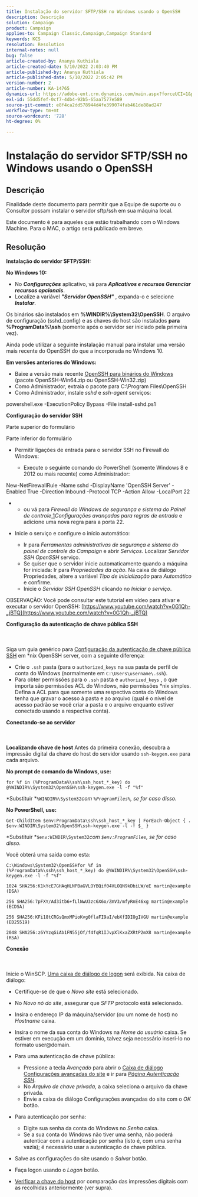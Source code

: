 ```yaml
---
title: Instalação do servidor SFTP/SSH no Windows usando o OpenSSH
description: Descrição
solution: Campaign
product: Campaign
applies-to: Campaign Classic,Campaign,Campaign Standard
keywords: KCS
resolution: Resolution
internal-notes: null
bug: false
article-created-by: Ananya Kuthiala
article-created-date: 5/10/2022 2:03:40 PM
article-published-by: Ananya Kuthiala
article-published-date: 5/10/2022 2:05:42 PM
version-number: 2
article-number: KA-14765
dynamics-url: https://adobe-ent.crm.dynamics.com/main.aspx?forceUCI=1&pagetype=entityrecord&etn=knowledgearticle&id=f3e81ffc-69d0-ec11-a7b5-0022480a8e40
exl-id: 55dd5fef-0cf7-4db4-92b5-65aa7577e589
source-git-commit: e8f4ca2dd578944d4fe399074fab461de88ad247
workflow-type: tm+mt
source-wordcount: '728'
ht-degree: 0%

---
```


# Instalação do servidor SFTP/SSH no Windows usando o OpenSSH

## Descrição


Finalidade deste documento para permitir que a Equipe de suporte ou o Consultor possam instalar o servidor sftp/ssh em sua máquina local.

Este documento é para aqueles que estão trabalhando com o Windows Machine. Para o MAC, o artigo será publicado em breve.


## Resolução


<b>Instalação do servidor SFTP/SSH:</b>

<b>No Windows 10:</b>

- No <b>*Configurações</b>* aplicativo, vá para <b>*Aplicativos e recursos Gerenciar recursos opcionais</b>*.
- Localize a variável <b>*&quot;Servidor OpenSSH&quot;</b>* , expanda-o e selecione <b>*Instalar</b>*.


Os binários são instalados em <b>%WINDIR%\System32\OpenSSH</b>. O arquivo de configuração (sshd_config) e as chaves do host são instalados <b>para %ProgramData%\ssh</b> (somente após o servidor ser iniciado pela primeira vez).

Ainda pode utilizar a seguinte instalação manual para instalar uma versão mais recente do OpenSSH do que a incorporada no Windows 10.

<b>Em versões anteriores do Windows:</b>

- Baixe a versão mais recente [OpenSSH para binários do Windows](https://github.com/PowerShell/Win32-OpenSSH/releases "https://github.com/PowerShell/Win32-OpenSSH/releases") (pacote OpenSSH-Win64.zip ou OpenSSH-Win32.zip)
- Como Administrador, extraia o pacote para C:\Program Files\OpenSSH
- Como Administrador, instale *sshd* e *ssh-agent* serviços:


powershell.exe -ExecutionPolicy Bypass -File install-sshd.ps1



<b>Configuração do servidor SSH</b>

Parte superior do formulário

Parte inferior do formulário

- Permitir ligações de entrada para o servidor SSH no Firewall do Windows:

   - Execute o seguinte comando do PowerShell (somente Windows 8 e 2012 ou mais recente) como Administrador:


New-NetFirewallRule -Name sshd -DisplayName &#39;OpenSSH Server&#39; -Enabled True -Direction Inbound -Protocol TCP -Action Allow -LocalPort 22

- 
   - ou vá para *Firewall do Windows de segurança e sistema do Painel de controle*[ 1](https://winscp.net/eng/docs/guide_windows_openssh_server#fn1)*Configurações avançadas para regras de entrada* e adicione uma nova regra para a porta 22.
- Inicie o serviço e configure o início automático:

   - Ir para *Ferramentas administrativas de segurança e sistema do painel de controle do Campaign* e abrir *Serviços*. Localizar *Servidor SSH OpenSSH* serviço.
   - Se quiser que o servidor inicie automaticamente quando a máquina for iniciada: Ir para *Propriedades da ação*. Na caixa de diálogo Propriedades, altere a variável *Tipo de inicialização* para *Automático* e confirme.
   - Inicie o *Servidor SSH OpenSSH* clicando no *Iniciar o serviço*.


OBSERVAÇÃO: Você pode consultar este tutorial em vídeo para ativar e executar o servidor OpenSSH: [https://www.youtube.com/watch?v=0G1Qh-_jBTQ](https://www.youtube.com/watch?v=0G1Qh-_jBTQ)



<b>Configuração da autenticação de chave pública SSH</b>
<br><br> <br><br>
Siga um guia genérico para [Configuração da autenticação de chave pública SSH](https://winscp.net/eng/docs/guide_public_key) em \*nix OpenSSH server, com a seguinte diferença:

- Crie o `.ssh` pasta (para o `authorized_keys` na sua pasta de perfil de conta do Windows (normalmente em `C:\Users\username\.ssh`).
- Para obter permissões para o `.ssh` pasta e `authorized_keys` , o que importa são permissões ACL do Windows, não permissões \*nix simples. Defina a ACL para que somente uma respectiva conta do Windows tenha que gravar o acesso à pasta e ao arquivo (qual é o nível de acesso padrão se você criar a pasta e o arquivo enquanto estiver conectado usando a respectiva conta).


<b>Conectando-se ao servidor</b>
<br><br> <br><br><b>Localizando chave de host</b>
Antes da primeira conexão, descubra a impressão digital da chave do host do servidor usando `ssh-keygen.exe` para cada arquivo.

<b>No prompt de comando do Windows, use: </b>


```
for %f in (%ProgramData%\ssh\ssh_host_*_key) do @%WINDIR%\System32\OpenSSH\ssh-keygen.exe -l -f "%f"
```


*Substituir *`%WINDIR%\System32`*com *`%ProgramFiles%`*, se for caso disso.*

<b>No PowerShell, use: </b>


```
Get-ChildItem $env:ProgramData\ssh\ssh_host_*_key | ForEach-Object { . $env:WINDIR\System32\OpenSSH\ssh-keygen.exe -l -f $_ }
```


*Substituir *`$env:WINDIR\System32`*com *`$env:ProgramFiles`*, se for caso disso.*

Você obterá uma saída como esta:


```
C:\Windows\System32\OpenSSHfor %f in (%ProgramData%\ssh\ssh_host_*_key) do @%WINDIR%\System32\OpenSSH\ssh-keygen.exe -l -f "%f"
```



```
1024 SHA256:K1kYcE7GHAqHLNPBaGVLOYBQif04VLOQN9kDbiLW/eE martin@example (DSA)
```



```
256 SHA256:7pFXY/Ad3itb6+fLlNwU3zc6X6o/ZmV3/mfyRnE46xg martin@example (ECDSA)
```



```
256 SHA256:KFi18tCRGsQmxMPioKvg0flaFI9aI/ebXfIDIOgIVGU martin@example (ED25519)
```



```
2048 SHA256:z6YYzqGiAb1FN55jOf/f4fqR1IJvpXlKxaZXRtP2mX8 martin@example (RSA)
```




<b>Conexão</b>
<br><br> <br><br>
Inicie o WinSCP. [Uma caixa de diálogo de logon](https://winscp.net/eng/docs/ui_login) será exibida. Na caixa de diálogo:

- Certifique-se de que o *Novo site* está selecionado.
- No *Novo nó do site*, assegurar que *SFTP* protocolo está selecionado.
- Insira o endereço IP da máquina/servidor (ou um nome de host) no *Hostname* caixa.
- Insira o nome da sua conta do Windows na *Nome do usuário* caixa. Se estiver em execução em um domínio, talvez seja necessário inseri-lo no formato user@domain.
- Para uma autenticação de chave pública:

   - Pressione a tecla *Avançado* para abrir o [Caixa de diálogo Configurações avançadas do site](https://winscp.net/eng/docs/ui_login_advanced) e ir para *[Página Autenticação SSH](https://winscp.net/eng/docs/ui_login_authentication)*.
   - No *Arquivo de chave privada,* a caixa seleciona o arquivo da chave privada.
   - Envie a caixa de diálogo Configurações avançadas do site com o *OK* botão.
- Para autenticação por senha:

   - Digite sua senha da conta do Windows no *Senha* caixa.
   - Se a sua conta do Windows não tiver uma senha, não poderá autenticar com a autenticação por senha (isto é, com uma senha vazia); é necessário usar a autenticação de chave pública.
- Salve as configurações do site usando o *Salvar* botão.
- Faça logon usando o *Logon* botão.
- [Verificar a chave do host](https://winscp.net/eng/docs/ssh_verifying_the_host_key) por comparação das impressões digitais com as recolhidas anteriormente (ver supra).
